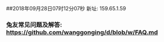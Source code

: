 ##2018年09月28日07时12分07秒 新址: 159.65.1.59
### 兔友常见问题及解答: https://github.com/wanggonging/d/blob/w/FAQ.md
